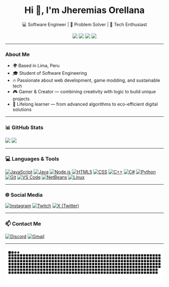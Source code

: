 <h1 align="center">Hi 👋, I'm Jheremias Orellana</h1>
<p align="center">
  💻 Software Engineer | 🎯 Problem Solver | 🚀 Tech Enthusiast
</p>

<p align="center">
  <img src="https://img.shields.io/github/stars/OrellanaJheremiasT?style=social" />
  <img src="https://img.shields.io/github/followers/OrellanaJheremiasT?style=social" />
  <img src="https://visitor-badge.laobi.icu/badge?page_id=OrellanaJheremiasT.OrellanaJheremiasT" />
  <img src="https://img.shields.io/badge/License-MIT-yellow.svg" />
</p>

---

### About Me
- 🌍 Based in Lima, Peru  
- 🎓 Student of Software Engineering  
- 🔥 Passionate about web development, game modding, and sustainable tech  
- 🎮 Gamer & Creator — combining creativity with logic to build unique projects  
- 🌱 Lifelong learner — from advanced algorithms to eco-efficient digital solutions  

---

### 📊 GitHub Stats
<p align="left">
  <img src="https://github-readme-stats.vercel.app/api/top-langs/?username=OrellanaJheremiasT&theme=apprentice&size_weight=0.5&count_weight=0.5" />
  <img src="https://github-readme-stats.vercel.app/api?username=OrellanaJheremiasT&theme=apprentice&show_icons=true" />
</p>

---

### 💻 Languages & Tools
[![JavaScript](https://img.shields.io/badge/JavaScript-F7DF1E?logo=javascript&logoColor=black)](https://www.javascript.com/) 
[![Java](https://img.shields.io/badge/Java-007396?logo=java&logoColor=white)](https://www.java.com/) 
[![Node.js](https://img.shields.io/badge/Node.js-339933?logo=node.js&logoColor=white)](https://nodejs.org/) 
[![HTML5](https://img.shields.io/badge/HTML5-E34F26?logo=html5&logoColor=white)](https://developer.mozilla.org/en-US/docs/Web/HTML) 
[![CSS](https://img.shields.io/badge/CSS-1572B6?logo=css3&logoColor=white)](https://developer.mozilla.org/en-US/docs/Web/CSS) 
[![C++](https://img.shields.io/badge/C++-00599C?logo=c%2B%2B&logoColor=white)](https://isocpp.org/) 
[![C#](https://img.shields.io/badge/C%23-239120?logo=c-sharp&logoColor=white)](https://learn.microsoft.com/en-us/dotnet/csharp/) 
[![Python](https://img.shields.io/badge/Python-3776AB?logo=python&logoColor=white)](https://www.python.org/)
[![Git](https://img.shields.io/badge/Git-F05032?logo=git&logoColor=white)](https://git-scm.com/)
[![VS Code](https://img.shields.io/badge/VS%20Code-0078D7?logo=visual-studio-code&logoColor=white)](https://code.visualstudio.com/)
[![NetBeans](https://img.shields.io/badge/NetBeans-007BFF?logo=netbeans&logoColor=white)](https://netbeans.apache.org/)
[![Linux](https://img.shields.io/badge/Linux-FCC624?logo=linux&logoColor=black)](https://www.kernel.org/)

---

### 🌐 Social Media
[![Instagram](https://img.shields.io/badge/Instagram-%23E4405F.svg?logo=Instagram&logoColor=white)](https://www.instagram.com/orejhz) 
[![Twitch](https://img.shields.io/badge/Twitch-%239146FF.svg?logo=Twitch&logoColor=white)](https://www.twitch.tv/d4rkrain) 
[![X (Twitter)](https://img.shields.io/badge/X-%23000000.svg?logo=X&logoColor=white)](https://x.com/D4rkr4inTtv)

---

### 📫 Contact Me
[![Discord](https://img.shields.io/badge/Discord-%235865F2.svg?logo=discord&logoColor=white)](https://discordapp.com/users/d4rkrain) 
[![Gmail](https://img.shields.io/badge/Gmail-D14836?logo=gmail&logoColor=white)](mailto:orellanajheremiast@gmail.com)

---

![Snake animation](https://raw.githubusercontent.com/platane/platane/output/github-contribution-grid-snake-dark.svg)

